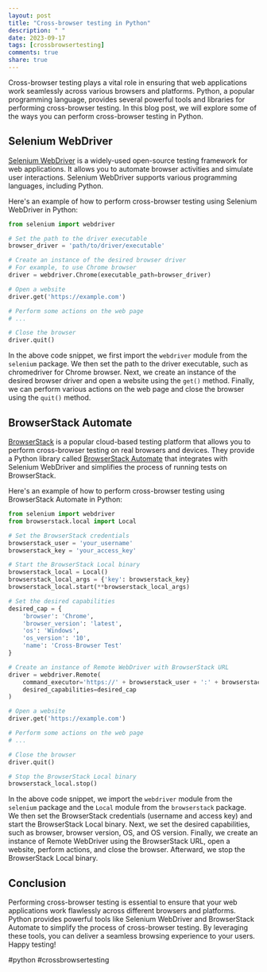```yaml
---
layout: post
title: "Cross-browser testing in Python"
description: " "
date: 2023-09-17
tags: [crossbrowsertesting]
comments: true
share: true
---
```


Cross-browser testing plays a vital role in ensuring that web applications work seamlessly across various browsers and platforms. Python, a popular programming language, provides several powerful tools and libraries for performing cross-browser testing. In this blog post, we will explore some of the ways you can perform cross-browser testing in Python.

## Selenium WebDriver

[Selenium WebDriver](https://www.selenium.dev/) is a widely-used open-source testing framework for web applications. It allows you to automate browser activities and simulate user interactions. Selenium WebDriver supports various programming languages, including Python.

Here's an example of how to perform cross-browser testing using Selenium WebDriver in Python:

```python
from selenium import webdriver

# Set the path to the driver executable
browser_driver = 'path/to/driver/executable'

# Create an instance of the desired browser driver
# For example, to use Chrome browser
driver = webdriver.Chrome(executable_path=browser_driver)

# Open a website
driver.get('https://example.com')

# Perform some actions on the web page
# ...

# Close the browser
driver.quit()
```

In the above code snippet, we first import the `webdriver` module from the `selenium` package. We then set the path to the driver executable, such as chromedriver for Chrome browser. Next, we create an instance of the desired browser driver and open a website using the `get()` method. Finally, we can perform various actions on the web page and close the browser using the `quit()` method.

## BrowserStack Automate

[BrowserStack](https://www.browserstack.com/) is a popular cloud-based testing platform that allows you to perform cross-browser testing on real browsers and devices. They provide a Python library called [BrowserStack Automate](https://www.browserstack.com/automate/python) that integrates with Selenium WebDriver and simplifies the process of running tests on BrowserStack.

Here's an example of how to perform cross-browser testing using BrowserStack Automate in Python:

```python
from selenium import webdriver
from browserstack.local import Local

# Set the BrowserStack credentials
browserstack_user = 'your_username'
browserstack_key = 'your_access_key'

# Start the BrowserStack Local binary
browserstack_local = Local()
browserstack_local_args = {'key': browserstack_key}
browserstack_local.start(**browserstack_local_args)

# Set the desired capabilities
desired_cap = {
    'browser': 'Chrome',
    'browser_version': 'latest',
    'os': 'Windows',
    'os_version': '10',
    'name': 'Cross-Browser Test'
}

# Create an instance of Remote WebDriver with BrowserStack URL
driver = webdriver.Remote(
    command_executor='https://' + browserstack_user + ':' + browserstack_key + '@hub-cloud.browserstack.com/wd/hub',
    desired_capabilities=desired_cap
)

# Open a website
driver.get('https://example.com')

# Perform some actions on the web page
# ...

# Close the browser
driver.quit()

# Stop the BrowserStack Local binary
browserstack_local.stop()
```

In the above code snippet, we import the `webdriver` module from the `selenium` package and the `Local` module from the `browserstack` package. We then set the BrowserStack credentials (username and access key) and start the BrowserStack Local binary. Next, we set the desired capabilities, such as browser, browser version, OS, and OS version. Finally, we create an instance of Remote WebDriver using the BrowserStack URL, open a website, perform actions, and close the browser. Afterward, we stop the BrowserStack Local binary.

## Conclusion

Performing cross-browser testing is essential to ensure that your web applications work flawlessly across different browsers and platforms. Python provides powerful tools like Selenium WebDriver and BrowserStack Automate to simplify the process of cross-browser testing. By leveraging these tools, you can deliver a seamless browsing experience to your users. Happy testing!

#python #crossbrowsertesting
